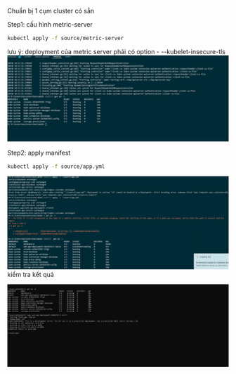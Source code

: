 Chuẩn bị 1 cụm cluster có sẵn

Step1: cấu hình metric-server

```bash
kubectl apply -f source/metric-server
```

lưu ý: deployment của metric server phải có option  - --kubelet-insecure-tls
![image](./images/metric-server.png)

Step2: apply manifest

```bash
kubectl apply -f source/app.yml
```
![image](./images/installapp.png)
kiểm tra kết quả

![image](./images/image.png)

